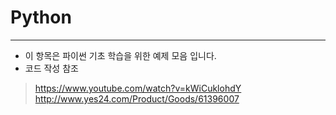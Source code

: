 # Python
-------------------------------
* 이 항목은 파이썬 기초 학습을 위한 예제 모음 입니다.
* 코드 작성 참조
 > https://www.youtube.com/watch?v=kWiCuklohdY 
 > http://www.yes24.com/Product/Goods/61396007
